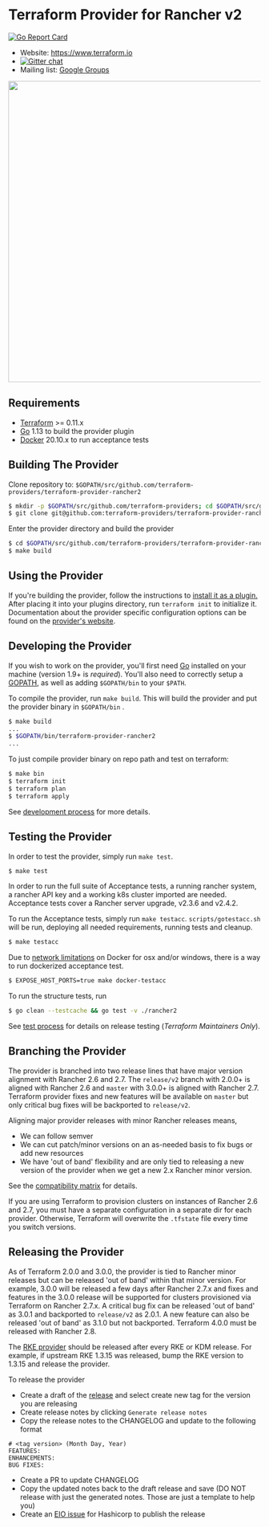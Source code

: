 Terraform Provider for Rancher v2
==================================

[![Go Report Card](https://goreportcard.com/badge/github.com/terraform-providers/terraform-provider-rancher2)](https://goreportcard.com/report/github.com/terraform-providers/terraform-provider-rancher2)

- Website: https://www.terraform.io
- [![Gitter chat](https://badges.gitter.im/hashicorp-terraform/Lobby.png)](https://gitter.im/hashicorp-terraform/Lobby)
- Mailing list: [Google Groups](http://groups.google.com/group/terraform-tool)

<img src="https://cdn.rawgit.com/hashicorp/terraform-website/master/public/img/logo-hashicorp.svg" width="600px">

Requirements
------------

- [Terraform](https://www.terraform.io/downloads.html) >= 0.11.x
- [Go](https://golang.org/doc/install) 1.13 to build the provider plugin
- [Docker](https://docs.docker.com/install/) 20.10.x to run acceptance tests

Building The Provider
---------------------

Clone repository to: `$GOPATH/src/github.com/terraform-providers/terraform-provider-rancher2`

```sh
$ mkdir -p $GOPATH/src/github.com/terraform-providers; cd $GOPATH/src/github.com/terraform-providers
$ git clone git@github.com:terraform-providers/terraform-provider-rancher2
```

Enter the provider directory and build the provider

```sh
$ cd $GOPATH/src/github.com/terraform-providers/terraform-provider-rancher2
$ make build
```

Using the Provider
----------------------

If you're building the provider, follow the instructions to [install it as a plugin.](https://www.terraform.io/docs/plugins/basics.html#installing-a-plugin) After placing it into your plugins directory,  run `terraform init` to initialize it. Documentation about the provider specific configuration options can be found on the [provider's website](https://www.terraform.io/docs/providers/rancher2/index.html).

Developing the Provider
---------------------------

If you wish to work on the provider, you'll first need [Go](http://www.golang.org) installed on your machine (version 1.9+ is *required*). You'll also need to correctly setup a [GOPATH](http://golang.org/doc/code.html#GOPATH), as well as adding `$GOPATH/bin` to your `$PATH`.

To compile the provider, run `make build`. This will build the provider and put the provider binary in `$GOPATH/bin` .

```sh
$ make build
...
$ $GOPATH/bin/terraform-provider-rancher2
...
```

To just compile provider binary on repo path and test on terraform:

```sh
$ make bin
$ terraform init
$ terraform plan
$ terraform apply
```

See [development process](docs/development-process.md) for more details.

Testing the Provider
---------------------------

In order to test the provider, simply run `make test`.

```sh
$ make test
```

In order to run the full suite of Acceptance tests, a running rancher system, a rancher API key and a working k8s cluster imported are needed. Acceptance tests cover a Rancher server upgrade, v2.3.6 and v2.4.2.

To run the Acceptance tests, simply run `make testacc`. `scripts/gotestacc.sh` will be run, deploying all needed requirements, running tests and cleanup.

```sh
$ make testacc
```

Due to [network limitations](https://docs.docker.com/docker-for-mac/networking/#known-limitations-use-cases-and-workarounds) on Docker for osx and/or windows, there is a way to run dockerized acceptance test.

```sh
$ EXPOSE_HOST_PORTS=true make docker-testacc
```

To run the structure tests, run

```sh
$ go clean --testcache && go test -v ./rancher2
```

See [test process](docs/test-process.md) for details on release testing (_Terraform Maintainers Only_).

Branching the Provider
---------------------------

The provider is branched into two release lines that have major version alignment with Rancher 2.6 and 2.7. The `release/v2` branch with 2.0.0+ is aligned with Rancher 2.6 and `master` with 3.0.0+ is aligned with Rancher 2.7. Terraform provider fixes and new features will be available on `master` but only critical bug fixes will be backported to `release/v2`.

Aligning major provider releases with minor Rancher releases means,

* We can follow semver
* We can cut patch/minor versions on an as-needed basis to fix bugs or add new resources 
* We have 'out of band' flexibility and are only tied to releasing a new version of the provider when we get a new 2.x Rancher minor version.

See the [compatibility matrix](docs/compatibility-matrix.md) for details.

If you are using Terraform to provision clusters on instances of Rancher 2.6 and 2.7, you must have a separate configuration in a separate dir for each provider. Otherwise, Terraform will overwrite the `.tfstate` file every time you switch versions.

Releasing the Provider
---------------------------

As of Terraform 2.0.0 and 3.0.0, the provider is tied to Rancher minor releases but can be released 'out of band' within that minor version. For example, 3.0.0 will be released a few days after Rancher 2.7.x and fixes and features in the 3.0.0 release will be supported for clusters provisioned via Terraform on Rancher 2.7.x. A critical bug fix can be released 'out of band' as 3.0.1 and backported to `release/v2` as 2.0.1. A new feature can also be released 'out of band' as 3.1.0 but not backported. Terraform 4.0.0 must be released with Rancher 2.8.

The [RKE provider](https://github.com/rancher/terraform-provider-rke) should be released after every RKE or KDM release. For example, if upstream RKE 1.3.15 was released, bump the RKE version to 1.3.15 and release the provider.

To release the provider

* Create a draft of the [release](https://github.com/rancher/terraform-provider-rancher2/releases) and select create new tag for the version you are releasing
* Create release notes by clicking `Generate release notes`
* Copy the release notes to the CHANGELOG and update to the following format

```
# <tag version> (Month Day, Year)
FEATURES:
ENHANCEMENTS:
BUG FIXES:
```

* Create a PR to update CHANGELOG
* Copy the updated notes back to the draft release and save (DO NOT release with just the generated notes. Those are just a template to help you)
* Create an [EIO issue](https://github.com/rancherlabs/eio) for Hashicorp to publish the release